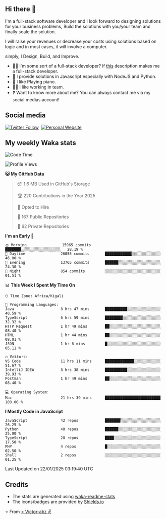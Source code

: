 ## Hi there 👋
I'm a full-stack software developer and I look forward to designing solutions for your business problems, Build the solutions with you/your team and finally scale the solution.

I will raise your revenues or decrease your costs using solutions based on logic and in most cases, it will involve a computer.

simply, I Design, Build, and Improve.

- 👨‍💻 I'm some sort of a full-stack developer? If [this](https://www.w3schools.com/whatis/whatis_fullstack.asp) description makes me a full-stack developer.
- 🌱 I provide solutions in Javascript especially with NodeJS and Python. 
- 🎹 I like Playing piano.
- 👯‍♀️ I like working in team.
- ❓ Want to know more about me? You can always contact me via my social medias account!

## Social media
[![Twitter Follow](https://img.shields.io/twitter/follow/vicky_abz?color=%231DA1F2&label=Twitter&style=for-the-badge&logo=twitter&logoColor=ffffff)](https://twitter.com/vicky_abz)
‎‎ [![Personal Website](https://img.shields.io/static/v1?label=visit&message=victor-abz.com&color=%235F021F&style=for-the-badge)](https://victor-abz.com/)

## My weekly Waka stats
<!--START_SECTION:waka-->
![Code Time](http://img.shields.io/badge/Code%20Time-1%2C051%20hrs%2032%20mins-blue)

![Profile Views](http://img.shields.io/badge/Profile%20Views-6-blue)

**🐱 My GitHub Data** 

> 📦 1.6 MB Used in GitHub's Storage 
 > 
> 🏆 220 Contributions in the Year 2025
 > 
> 💼 Opted to Hire
 > 
> 📜 167 Public Repositories 
 > 
> 🔑 62 Private Repositories 
 > 
**I'm an Early 🐤** 

```text
🌞 Morning                15965 commits       ███████░░░░░░░░░░░░░░░░░░   28.19 % 
🌆 Daytime                26055 commits       ████████████░░░░░░░░░░░░░   46.00 % 
🌃 Evening                13765 commits       ██████░░░░░░░░░░░░░░░░░░░   24.30 % 
🌙 Night                  854 commits         ░░░░░░░░░░░░░░░░░░░░░░░░░   01.51 % 
```


📊 **This Week I Spent My Time On** 

```text
🕑︎ Time Zone: Africa/Kigali

💬 Programming Languages: 
Java                     8 hrs 47 mins       ██████████░░░░░░░░░░░░░░░   40.59 % 
TypeScript               6 hrs 59 mins       ████████░░░░░░░░░░░░░░░░░   32.32 % 
HTTP Request             1 hr 49 mins        ██░░░░░░░░░░░░░░░░░░░░░░░   08.40 % 
HTML                     1 hr 44 mins        ██░░░░░░░░░░░░░░░░░░░░░░░   08.01 % 
JSON                     1 hr 6 mins         █░░░░░░░░░░░░░░░░░░░░░░░░   05.11 % 

🔥 Editors: 
VS Code                  11 hrs 11 mins      █████████████░░░░░░░░░░░░   51.67 % 
IntelliJ IDEA            8 hrs 38 mins       ██████████░░░░░░░░░░░░░░░   39.93 % 
Postman                  1 hr 49 mins        ██░░░░░░░░░░░░░░░░░░░░░░░   08.40 % 

💻 Operating System: 
Mac                      21 hrs 39 mins      █████████████████████████   100.00 % 
```

**I Mostly Code in JavaScript** 

```text
JavaScript               42 repos            ███████░░░░░░░░░░░░░░░░░░   26.25 % 
Python                   40 repos            ██████░░░░░░░░░░░░░░░░░░░   25.00 % 
TypeScript               28 repos            ████░░░░░░░░░░░░░░░░░░░░░   17.50 % 
PHP                      4 repos             █░░░░░░░░░░░░░░░░░░░░░░░░   02.50 % 
Shell                    2 repos             ░░░░░░░░░░░░░░░░░░░░░░░░░   01.25 % 
```




 Last Updated on 22/01/2025 03:19:40 UTC
<!--END_SECTION:waka-->

## Credits
- The stats are generated using [waka-readme-stats](https://github.com/anmol098/waka-readme-stats)
- The icons/badges are provided by [Shields.io](https://shields.io/)

⭐️ From [> Victor-abz ✌](https://victor-abz.com/)
